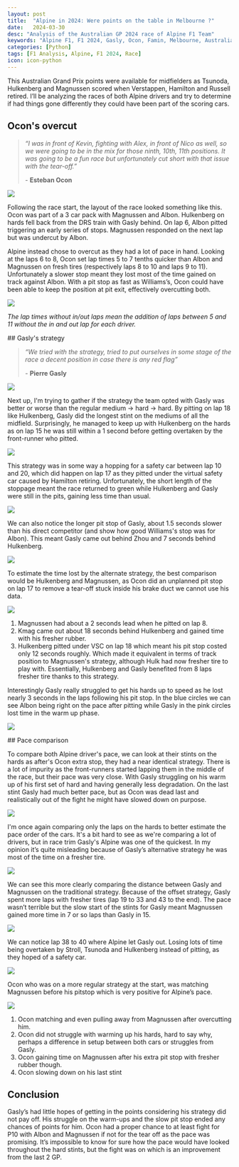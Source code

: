 ```yaml
---
layout: post
title:  "Alpine in 2024: Were points on the table in Melbourne ?"
date:   2024-03-30
desc: "Analysis of the Australian GP 2024 race of Alpine F1 Team"
keywords: "Alpine F1, F1 2024, Gasly, Ocon, Famin, Melbourne, Australia, Race, Motorsport"
categories: [Python]
tags: [F1 Analysis, Alpine, F1 2024, Race]
icon: icon-python
---
```

This Australian Grand Prix points were available for midfielders as Tsunoda, Hulkenberg and Magnussen scored when Verstappen, Hamilton and Russell retired. I’ll be analyzing the races of both Alpine drivers and try to determine if had things gone differently they could have been part of the scoring cars.

## Ocon's overcut

> *“I was in front of Kevin, fighting with Alex, in front of Nico as well, so we were going to be in the mix for those ninth, 10th, 11th positions. It was going to be a fun race but unfortunately cut short with that issue with the tear-off.”*
>
> \- **Esteban Ocon**

<div class="image-container">
    <img src="{{ site.img_path }}/australia_2024/race/lap_5.png" class="responsive-img-medium">
</div>

Following the race start, the layout of the race looked something like this. Ocon was part of a 3 car pack with Magnussen and Albon. Hulkenberg on hards fell back from the DRS train with Gasly behind. On lap 6, Albon pitted triggering an early series of stops. Magnussen responded on the next lap but was undercut by Albon.

Alpine instead chose to overcut as they had a lot of pace in hand. Looking at the laps 6 to 8, Ocon set lap times 5 to 7 tenths quicker than Albon and Magnussen on fresh tires (respectively laps 8 to 10 and laps 9 to 11). Unfortunately a slower stop meant they lost most of the time gained on track against Albon. With a pit stop as fast as Williams’s, Ocon could have been able to keep the position at pit exit, effectively overcutting both.

<div class="image-container">
    <img src="{{ site.img_path }}/australia_2024/race/pit_seq_1.png" class="responsive-img-medium">
</div>

*The lap times without in/out laps mean the addition of laps between 5 and 11 without the in and out lap for each driver.*

## Gasly's strategy

> *“We tried with the strategy, tried to put ourselves in some stage of the race a decent position in case there is any red flag”*
>
> 
> \- **Pierre Gasly**

<div class="image-container">
    <img src="{{ site.img_path }}/australia_2024/race/strategies.png" class="responsive-img-medium">
</div>

Next up, I'm trying to gather if the strategy the team opted with Gasly was better or worse than the regular medium → hard → hard. By pitting on lap 18 like Hulkenberg, Gasly did the longest stint on the mediums of all the midfield. Surprisingly, he managed to keep up with Hulkenberg on the hards as on lap 15 he was still within a 1 second before getting overtaken by the front-runner who pitted.

<div class="image-container">
    <img src="{{ site.img_path }}/australia_2024/race/lap_15.png" class="responsive-img-medium">
</div>

This strategy was in some way a hopping for a safety car between lap 10 and 20, which did happen on lap 17 as they pitted under the virtual safety car caused by Hamilton retiring. Unfortunately, the short length of the stoppage meant the race returned to green while Hulkenberg and Gasly were still in the pits, gaining less time than usual.

<div class="image-container">
    <img src="{{ site.img_path }}/australia_2024/race/pit_times.png" class="responsive-img-medium">
</div>

We can also notice the longer pit stop of Gasly, about 1.5 seconds slower than his direct competitor (and show how good Williams's stop was for Albon). This meant Gasly came out behind Zhou and 7 seconds behind Hulkenberg.

<div class="image-container">
    <img src="{{ site.img_path }}/australia_2024/race/lap_18.png" class="responsive-img-medium">
</div>

To estimate the time lost by the alternate strategy, the best comparison would be Hulkenberg and Magnussen, as Ocon did an unplanned pit stop on lap 17 to remove a tear-off stuck inside his brake duct we cannot use his data.

<div class="image-container">
    <img src="{{ site.img_path }}/australia_2024/race/gap_mag_hul.png" class="responsive-img-medium">
</div>

1. Magnussen had about a 2 seconds lead when he pitted on lap 8.
2. Kmag came out about 18 seconds behind Hulkenberg and gained time with his fresher rubber.
3. Hulkenberg pitted under VSC on lap 18 which meant his pit stop costed only 12 seconds roughly. Which made it equivalent in terms of track position to Magnussen's strategy, although Hulk had now fresher tire to play with. Essentially, Hulkenberg and Gasly benefited from 8 laps fresher tire thanks to this strategy.

Interestingly Gasly really struggled to get his hards up to speed as he lost nearly 3 seconds in the laps following his pit stop. In the blue circles we can see Albon being right on the pace after pitting while Gasly in the pink circles lost time in the warm up phase.

<div class="image-container">
    <img src="{{ site.img_path }}/australia_2024/race/gap_GAS_ALB_1_54.png" class="responsive-img-medium">
</div>

## Pace comparison

To compare both Alpine driver's pace, we can look at their stints on the hards as after's Ocon extra stop, they had a near identical strategy. There is a lot of impurity as the front-runners started lapping them in the middle of the race, but their pace was very close. With Gasly struggling on his warm up of his first set of hard and having generally less degradation. On the last stint Gasly had much better pace, but as Ocon was dead last and realistically out of the fight he might have slowed down on purpose.

<div class="image-container">
    <img src="{{ site.img_path }}/australia_2024/race/team_pace_label.png" class="responsive-img-medium">
</div>

I'm once again comparing only the laps on the hards to better estimate the pace order of the cars. It's a bit hard to see as we're comparing a lot of drivers, but in race trim Gasly's Alpine was one of the quickest. In my opinion it’s quite misleading because of Gasly’s alternative strategy he was most of the time on a fresher tire.

<div class="image-container">
    <img src="{{ site.img_path }}/australia_2024/race/pace_comparison.png" class="responsive-img-medium">
</div>

We can see this more clearly comparing the distance between Gasly and Magnussen on the traditional strategy. Because of the offset strategy, Gasly spent more laps with fresher tires (lap 19 to 33 and 43 to the end). The pace wasn’t terrible but the slow start of the stints for Gasly meant Magnussen gained more time in 7 or so laps than Gasly in 15.

<div class="image-container">
    <img src="{{ site.img_path }}/australia_2024/race/gap_mag_gas_strat.png" class="responsive-img-xlarge">
</div>

We can notice lap 38 to 40 where Alpine let Gasly out. Losing lots of time being overtaken by Stroll, Tsunoda and Hulkenberg instead of pitting, as they hoped of a safety car.

<div class="image-container">
    <img src="{{ site.img_path }}/australia_2024/race/lap_38.png" class="responsive-img-medium">
</div>

Ocon who was on a more regular strategy at the start, was matching Magnussen before his pitstop which is very positive for Alpine’s pace.

<div class="image-container">
    <img src="{{ site.img_path }}/australia_2024/race/gap_oco_mag_strat.png" class="responsive-img-xlarge">
</div>

1. Ocon matching and even pulling away from Magnussen after overcutting him.
2. Ocon did not struggle with warming up his hards, hard to say why, perhaps a difference in setup between both cars or struggles from Gasly.
3. Ocon gaining time on Magnussen after his extra pit stop with fresher rubber though.
4. Ocon slowing down on his last stint

## Conclusion

Gasly’s had little hopes of getting in the points considering his strategy did not pay off. His struggle on the warm-ups and the slow pit stop ended any chances of points for him. Ocon had a proper chance to at least fight for P10 with Albon and Magnussen if not for the tear off as the pace was promising. It’s impossible to know for sure how the pace would have looked throughout the hard stints, but the fight was on which is an improvement from the last 2 GP.
